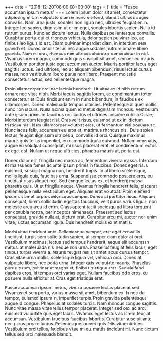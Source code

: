 +++
date = "2018-12-20T08:00:00+00:00"
tags = []
title = "Fusce accumsan ipsum metus"
+++
Lorem ipsum dolor sit amet, consectetur adipiscing elit. In vulputate diam in nunc eleifend, blandit ultrices augue convallis. Nam urna justo, sodales non ligula nec, ultricies feugiat enim. Integer leo sapien, dignissim ut enim eget, sodales lobortis sapien. Nulla id rutrum purus. Nunc ac dictum lectus. Nulla dapibus pellentesque convallis. Curabitur porta, dui et rhoncus vehicula, dolor sapien pulvinar leo, ac finibus leo ligula id est. Etiam pulvinar imperdiet diam, in interdum sem gravida et. Donec iaculis tellus nec augue sodales, rutrum ornare libero gravida. Nam mi erat, rhoncus non ultrices pharetra, consectetur in nisl. Vivamus lorem magna, commodo quis suscipit sit amet, semper eu mauris. Vestibulum porttitor justo eget accumsan auctor. Mauris porttitor lacus eget sagittis luctus. Sed ultrices, leo ac aliquam bibendum, risus lectus cursus massa, non vestibulum libero purus non libero. Praesent molestie consectetur lectus, sed pellentesque magna.

Proin ullamcorper orci nec lacinia hendrerit. Ut vitae ex id nibh rutrum ornare nec vitae nibh. Morbi iaculis sagittis lorem, ac condimentum tortor consectetur et. Duis tincidunt enim in nunc bibendum, in faucibus ex ullamcorper. Donec malesuada tempus ultricies. Pellentesque aliquet mollis nunc non iaculis. Nulla lacinia quam id metus dignissim rhoncus. Vestibulum ante ipsum primis in faucibus orci luctus et ultrices posuere cubilia Curae; Morbi interdum feugiat nisl. Cras velit risus, euismod ut ex in, dictum tristique nisi. Nam ullamcorper volutpat eros, ut fermentum nisl posuere ac. Nunc lacus felis, accumsan eu eros et, maximus rhoncus nisl. Duis sapien lectus, feugiat dignissim ultrices a, convallis id orci. Quisque maximus mauris quis tellus imperdiet, eu commodo ligula euismod. Nullam venenatis, augue eu volutpat consequat, mi risus placerat erat, et condimentum lectus ex eget est. Nullam ut neque ultricies, pharetra mauris at, porta est.

Donec dolor elit, fringilla nec massa ac, fermentum viverra massa. Interdum et malesuada fames ac ante ipsum primis in faucibus. Donec eget risus euismod, suscipit magna non, hendrerit turpis. In at libero scelerisque, mollis ligula quis, faucibus urna. Suspendisse commodo posuere eros, eu tincidunt risus aliquet nec. Sed congue lectus ex, et hendrerit massa pharetra quis. Ut et fringilla neque. Vivamus fringilla hendrerit felis, placerat pellentesque nulla vestibulum eget. Aliquam erat volutpat. Proin eleifend ipsum sit amet turpis scelerisque semper. Donec at porttitor risus. Aliquam consequat, lorem sollicitudin egestas faucibus, velit purus varius ligula, non molestie arcu arcu id enim. Class aptent taciti sociosqu ad litora torquent per conubia nostra, per inceptos himenaeos. Praesent sed lectus consequat, gravida nulla at, dictum erat. Curabitur arcu mi, auctor non enim vitae, luctus accumsan ligula. Duis hendrerit mollis ex et mattis.

Morbi vitae tincidunt ante. Pellentesque semper, erat eget convallis tincidunt, turpis sem sollicitudin sapien, at semper diam dolor at orci. Vestibulum maximus, lectus sed tempus hendrerit, neque elit accumsan metus, at malesuada nisi neque non urna. Phasellus feugiat felis lacus, eget finibus turpis viverra a. Mauris feugiat nisl sit amet lacus cursus tempor. Cras vitae urna mollis, scelerisque ligula vel, vehicula orci. Donec at vulputate libero, nec porta urna. Integer quis vulputate mauris. Phasellus purus ipsum, pulvinar et magna ut, finibus tristique erat. Sed eleifend dapibus eros, id tempus orci varius eget. Nullam faucibus odio eros, eu posuere nulla efficitur at. Cras eget tristique erat.

Fusce accumsan ipsum metus, viverra posuere lectus placerat sed. Vivamus et sem porta, varius massa sit amet, bibendum ex. In nec dui tempor, euismod ipsum in, imperdiet turpis. Proin gravida pellentesque augue id congue. Phasellus at sodales turpis. Nam rhoncus congue sagittis. Nunc vitae massa vitae tellus tempor placerat. Integer sed orci ac arcu euismod vulputate quis eget lacus. Vivamus eget lectus ac lorem feugiat accumsan. Vestibulum faucibus faucibus lobortis. Curabitur suscipit ante nec purus ornare luctus. Pellentesque laoreet quis felis vitae ultrices. Vestibulum orci tellus, faucibus vitae mi eu, mattis tincidunt mi. Nunc dictum tellus sed orci malesuada blandit.
